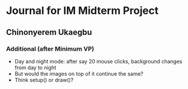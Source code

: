 # Journal for IM Midterm Project

## Chinonyerem Ukaegbu

### Additional (after Minimum VP)
+ Day and night mode: after say 20 mouse clicks, background changes from day to night
+ But would the images on top of it continue the same?
+ Think setup() or draw()?
